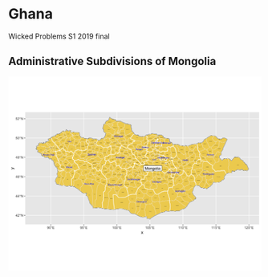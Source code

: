 # Ghana

Wicked Problems S1 2019 final

## Administrative Subdivisions of Mongolia

![](mongolia.png)
